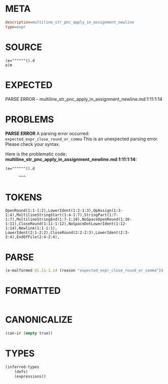 # META
~~~ini
description=multiline_str_pnc_apply_in_assignment_newline
type=expr
~~~
# SOURCE
~~~roc
(e=""""""().d
e)m
~~~
# EXPECTED
PARSE ERROR - multiline_str_pnc_apply_in_assignment_newline.md:1:11:1:14
# PROBLEMS
**PARSE ERROR**
A parsing error occurred: `expected_expr_close_round_or_comma`
This is an unexpected parsing error. Please check your syntax.

Here is the problematic code:
**multiline_str_pnc_apply_in_assignment_newline.md:1:11:1:14:**
```roc
(e=""""""().d
```
          ^^^


# TOKENS
~~~zig
OpenRound(1:1-1:2),LowerIdent(1:2-1:3),OpAssign(1:3-1:4),MultilineStringStart(1:4-1:7),StringPart(1:7-1:7),MultilineStringEnd(1:7-1:10),NoSpaceOpenRound(1:10-1:11),CloseRound(1:11-1:12),NoSpaceDotLowerIdent(1:12-1:14),Newline(1:1-1:1),
LowerIdent(2:1-2:2),CloseRound(2:2-2:3),LowerIdent(2:3-2:4),EndOfFile(2:4-2:4),
~~~
# PARSE
~~~clojure
(e-malformed @1.11-1.14 (reason "expected_expr_close_round_or_comma"))
~~~
# FORMATTED
~~~roc

~~~
# CANONICALIZE
~~~clojure
(can-ir (empty true))
~~~
# TYPES
~~~clojure
(inferred-types
	(defs)
	(expressions))
~~~
